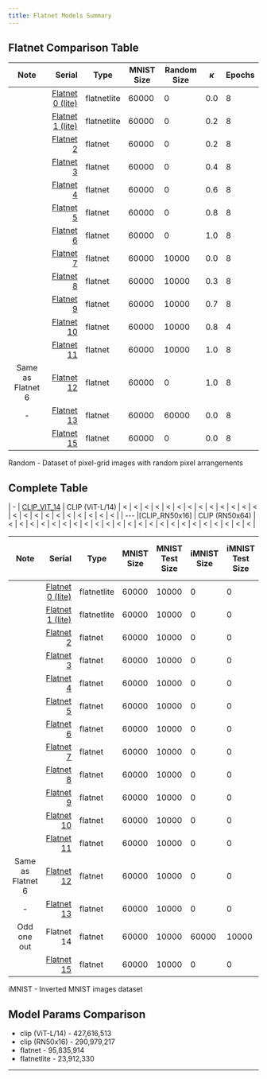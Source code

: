 ```yaml
---
title: Flatnet Models Summary
---
```


## Flatnet Comparison Table

|       Note        |                                        Serial | Type        | MNIST Size | Random Size | $\kappa$ | Epochs |
| :---------------: | --------------------------------------------: | ----------- | ---------- | ----------- | -------- | ------ |
|                   | [Flatnet 0 (lite)](./Flatnet%200%20(lite).md) | flatnetlite | 60000      | 0           | 0.0      | 8      |
|                   | [Flatnet 1 (lite)](./Flatnet%201%20(lite).md) | flatnetlite | 60000      | 0           | 0.2      | 8      |
|                   |                 [Flatnet 2](./Flatnet%202.md) | flatnet     | 60000      | 0           | 0.2      | 8      |
|                   |                 [Flatnet 3](./Flatnet%203.md) | flatnet     | 60000      | 0           | 0.4      | 8      |
|                   |                 [Flatnet 4](./Flatnet%204.md) | flatnet     | 60000      | 0           | 0.6      | 8      |
|                   |                 [Flatnet 5](./Flatnet%205.md) | flatnet     | 60000      | 0           | 0.8      | 8      |
|                   |                 [Flatnet 6](./Flatnet%206.md) | flatnet     | 60000      | 0           | 1.0      | 8      |
|                   |                 [Flatnet 7](./Flatnet%207.md) | flatnet     | 60000      | 10000       | 0.0      | 8      |
|                   |                 [Flatnet 8](./Flatnet%208.md) | flatnet     | 60000      | 10000       | 0.3      | 8      |
|                   |                 [Flatnet 9](./Flatnet%209.md) | flatnet     | 60000      | 10000       | 0.7      | 8      |
|                   |               [Flatnet 10](./Flatnet%2010.md) | flatnet     | 60000      | 10000       | 0.8      | 4      |
|                   |               [Flatnet 11](./Flatnet%2011.md) | flatnet     | 60000      | 10000       | 1.0      | 8      |
| Same as Flatnet 6 |               [Flatnet 12](./Flatnet%2012.md) | flatnet     | 60000      | 0           | 1.0      | 8      |
|         -         |               [Flatnet 13](./Flatnet%2013.md) | flatnet     | 60000      | 60000       | 0.0      | 8      |
|                   |               [Flatnet 15](./Flatnet%2015.md) | flatnet     | 60000      | 0           | 0.0      | 8      |

Random - Dataset of pixel-grid images with random pixel arrangements

## Complete Table

| -   | [CLIP_VIT_14](./CLIP_VIT_14.md) | CLIP  (ViT-L/14) | < | < | < | < | < | < | < | < | < | < | < | < | < | < | < | < | < | < | < | < | < | < | < |
| --- |[CLIP_RN50x16]   | CLIP  (RN50x64) | <     | <          | <      | <           | <      | <           | <       | <            | <     | <          | <                     | <           | <      | <     | <     | <          | <        | <   | <   | <   | <               | <          | <           |

|       Note        |                                        Serial | Type        | MNIST Size | MNIST Test Size | iMNIST Size | iMNIST Test Size | Random Size | Random Test Size | iRandom | iRandom Test | Batch | Batch Test | $\kappa$ | Grid Images | Epochs | LR    | CPU   | Grid Cell Size | Grid Width | Grid Height | Show White Grid | Pixel Shape | Skeleton for MNIST Registration | Threshold Ratio for MNIST Registration | p_pixel(for Random generation) |
| :---------------: | --------------------------------------------: | ----------- | ---------- | --------------- | ----------- | ---------------- | ----------- | ---------------- | ------- | ------------ | ----- | ---------- | -------- | ----------- | ------ | ----- | ----- | -------------- | ---------- | ----------- | --------------- | ----------- | ------------------------------- | -------------------------------------- | ------------------------------ |
|                   | [Flatnet 0 (lite)](./Flatnet%200%20(lite).md) | flatnetlite | 60000      | 10000           | 0           | 0                | 0           | 10000            | 0       | 0            | 128   | 256        | 0.0      | True        | 8      | 0.001 | False | 8              | 28         | 28          | False           | circles     | True                            | 0.0                                    | 0.045                          |
|                   | [Flatnet 1 (lite)](./Flatnet%201%20(lite).md) | flatnetlite | 60000      | 10000           | 0           | 0                | 0           | 10000            | 0       | 0            | 128   | 256        | 0.2      | True        | 8      | 0.001 | True  | 8              | 28         | 28          | False           | circles     | True                            | 0.0                                    | 0.045                          |
|                   |                 [Flatnet 2](./Flatnet%202.md) | flatnet     | 60000      | 10000           | 0           | 0                | 0           | 10000            | 0       | 0            | 128   | 256        | 0.2      | True        | 8      | 0.001 | False | 8              | 28         | 28          | False           | circles     | True                            | 0.0                                    | 0.045                          |
|                   |                 [Flatnet 3](./Flatnet%203.md) | flatnet     | 60000      | 10000           | 0           | 0                | 0           | 10000            | 0       | 0            | 128   | 256        | 0.4      | True        | 8      | 0.001 | False | 8              | 28         | 28          | False           | circles     | True                            | 0.0                                    | 0.045                          |
|                   |                 [Flatnet 4](./Flatnet%204.md) | flatnet     | 60000      | 10000           | 0           | 0                | 0           | 10000            | 0       | 0            | 128   | 256        | 0.6      | True        | 8      | 0.001 | False | 8              | 28         | 28          | False           | circles     | True                            | 0.0                                    | 0.045                          |
|                   |                 [Flatnet 5](./Flatnet%205.md) | flatnet     | 60000      | 10000           | 0           | 0                | 0           | 10000            | 0       | 0            | 128   | 256        | 0.8      | True        | 8      | 0.001 | False | 8              | 28         | 28          | False           | circles     | True                            | 0.0                                    | 0.045                          |
|                   |                 [Flatnet 6](./Flatnet%206.md) | flatnet     | 60000      | 10000           | 0           | 0                | 0           | 10000            | 0       | 0            | 128   | 256        | 1.0      | True        | 8      | 0.001 | False | 8              | 28         | 28          | False           | circles     | True                            | 0.0                                    | 0.045                          |
|                   |                 [Flatnet 7](./Flatnet%207.md) | flatnet     | 60000      | 10000           | 0           | 0                | 10000       | 10000            | 0       | 0            | 128   | 256        | 0.0      | True        | 8      | 0.001 | False | 8              | 28         | 28          | False           | circles     | True                            | 0.0                                    | 0.045                          |
|                   |                 [Flatnet 8](./Flatnet%208.md) | flatnet     | 60000      | 10000           | 0           | 0                | 10000       | 10000            | 0       | 0            | 128   | 256        | 0.3      | True        | 8      | 0.001 | False | 8              | 28         | 28          | False           | circles     | True                            | 0.0                                    | 0.045                          |
|                   |                 [Flatnet 9](./Flatnet%209.md) | flatnet     | 60000      | 10000           | 0           | 0                | 10000       | 10000            | 0       | 0            | 128   | 256        | 0.7      | True        | 8      | 0.001 | False | 8              | 28         | 28          | False           | circles     | True                            | 0.0                                    | 0.045                          |
|                   |               [Flatnet 10](./Flatnet%2010.md) | flatnet     | 60000      | 10000           | 0           | 0                | 10000       | 10000            | 0       | 0            | 128   | 1          | 0.8      | True        | 4      | 0.001 | True  | 8              | 28         | 28          | False           | circles     | True                            | 0.0                                    | 0.045                          |
|                   |               [Flatnet 11](./Flatnet%2011.md) | flatnet     | 60000      | 10000           | 0           | 0                | 10000       | 10000            | 0       | 0            | 128   | 256        | 1.0      | True        | 8      | 0.001 | False | 8              | 28         | 28          | False           | circles     | True                            | 0.0                                    | 0.045                          |
| Same as Flatnet 6 |               [Flatnet 12](./Flatnet%2012.md) | flatnet     | 60000      | 10000           | 0           | 0                | 0           | 10000            | 0       | 0            | 128   | ~1         | 1.0      | True        | 8      | 0.001 | True  | 8              | 28         | 28          | False           | circles     | True                            | 0.0                                    | 0.045                          |
|         -         |               [Flatnet 13](./Flatnet%2013.md) | flatnet     | 60000      | 10000           | 0           | 0                | 60000       | 10000            | 0       | 0            | 128   | ~1         | 0.0      | True        | 8      | 0.001 | True  | 8              | 28         | 28          | False           | circles     | True                            | 0.0                                    | 0.045                          |
|    Odd one out    |                                    Flatnet 14 | flatnet     | 60000      | 10000           | 60000       | 10000            | 60000       | 10000            | 60000   | 10000        | 64    | ~1         | 0.0      | False       | 10     | 0.001 | False | 8              | 13         | 13          | False           | circles     | True                            | 0.0                                    | 0.030                          |
|                   |               [Flatnet 15](./Flatnet%2015.md) | flatnet     | 60000      | 10000           | 0           | 0                | 0           | 10000            | 0       | 0            | 128   | 256        | 0.0      | True        | 8      | 0.001 | False | 8              | 28         | 28          | False           | circles     | True                            | 0.0                                    | 0.045                          |

iMNIST - Inverted MNIST images dataset

## Model Params Comparison

- clip (ViT-L/14) - 427,616,513
- clip (RN50x16)  - 290,979,217
- flatnet         -  95,835,914
- flatnetlite     -  23,912,330

---

